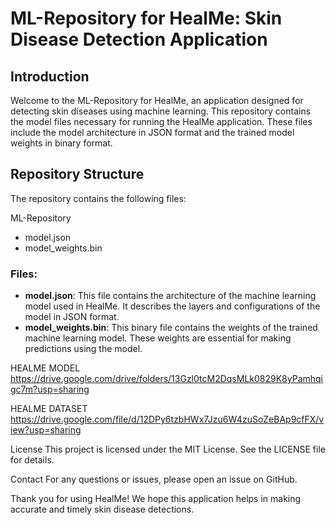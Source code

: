 # ML-Repository for HealMe: Skin Disease Detection Application

## Introduction
Welcome to the ML-Repository for HealMe, an application designed for detecting skin diseases using machine learning. This repository contains the model files necessary for running the HealMe application. These files include the model architecture in JSON format and the trained model weights in binary format.

## Repository Structure
The repository contains the following files:

ML-Repository
- model.json
- model_weights.bin

### Files:
- **model.json**: This file contains the architecture of the machine learning model used in HealMe. It describes the layers and configurations of the model in JSON format.
- **model_weights.bin**: This binary file contains the weights of the trained machine learning model. These weights are essential for making predictions using the model.

HEALME MODEL
https://drive.google.com/drive/folders/13Gzl0tcM2DqsMLk0829K8yPamhqigc7m?usp=sharing

HEALME DATASET
https://drive.google.com/file/d/12DPy6tzbHWx7Jzu6W4zuSoZeBAp9cfFX/view?usp=sharing

License
This project is licensed under the MIT License. See the LICENSE file for details.

Contact
For any questions or issues, please open an issue on GitHub.

Thank you for using HealMe! We hope this application helps in making accurate and timely skin disease detections.
